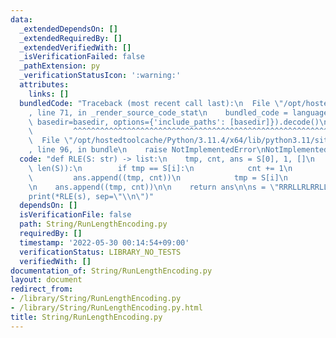 ```yaml
---
data:
  _extendedDependsOn: []
  _extendedRequiredBy: []
  _extendedVerifiedWith: []
  _isVerificationFailed: false
  _pathExtension: py
  _verificationStatusIcon: ':warning:'
  attributes:
    links: []
  bundledCode: "Traceback (most recent call last):\n  File \"/opt/hostedtoolcache/Python/3.11.4/x64/lib/python3.11/site-packages/onlinejudge_verify/documentation/build.py\"\
    , line 71, in _render_source_code_stat\n    bundled_code = language.bundle(stat.path,\
    \ basedir=basedir, options={'include_paths': [basedir]}).decode()\n          \
    \         ^^^^^^^^^^^^^^^^^^^^^^^^^^^^^^^^^^^^^^^^^^^^^^^^^^^^^^^^^^^^^^^^^^^^^^^^^^^^^^^^^\n\
    \  File \"/opt/hostedtoolcache/Python/3.11.4/x64/lib/python3.11/site-packages/onlinejudge_verify/languages/python.py\"\
    , line 96, in bundle\n    raise NotImplementedError\nNotImplementedError\n"
  code: "def RLE(S: str) -> list:\n    tmp, cnt, ans = S[0], 1, []\n    for i in range(1,\
    \ len(S)):\n        if tmp == S[i]:\n            cnt += 1\n        else:\n   \
    \         ans.append((tmp, cnt))\n            tmp = S[i]\n            cnt = 1\n\
    \n    ans.append((tmp, cnt))\n\n    return ans\n\ns = \"RRRLLRLRRLLLLRLRLRR\"\n\
    print(*RLE(s), sep=\"\\n\")"
  dependsOn: []
  isVerificationFile: false
  path: String/RunLengthEncoding.py
  requiredBy: []
  timestamp: '2022-05-30 00:14:54+09:00'
  verificationStatus: LIBRARY_NO_TESTS
  verifiedWith: []
documentation_of: String/RunLengthEncoding.py
layout: document
redirect_from:
- /library/String/RunLengthEncoding.py
- /library/String/RunLengthEncoding.py.html
title: String/RunLengthEncoding.py
---
```

